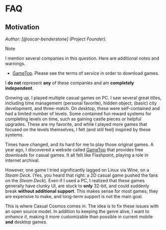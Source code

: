 # FAQ

## Motivation

_Author: [@oscar-benderstone] (Project Founder)._

> [!NOTE]
> I mention several companies in this question.
> Here are additional notes and warnings.
>
> - [GameTop](https://www.gametop.com/). Please see the terms of service
>   in order to download games.
>
> I **do not** represent **any** of these companies and
> am **completely independent**.

Growing up, I played multiple casual games on PC. I saw several great
titles, including time management (personal favorite),
hidden object, (basic) city development, and three-match.
On desktop, these were self-contained and had a limited number
of levels. Some contained fun reward systems for completing
levels on time, such as gaining castle pieces or
helpful upgrades. These are my favorite, and while
I played more games that focused on the levels themselves,
I felt (and still feel) inspired by these systems.

Times have changed, and its hard for me to play those
original games. A year ago, I discovered a website called [GameTop](https://www.gametop.com/)
that provides free downloads for casual games.
It all felt like Flashpoint, playing a role in
internet archival.

However, one game I tried significantly lagged on Linux
via Wine, on a _Steam Deck_. (Yes, you heard that right:
a 2D casual game pushed the fans on the _Steam Deck_).
Even if I used a PC, I realized that these games generally
have clunky UI, are stuck to **only** 32-bit,
and could suddenly break **without additional support**.
This makes sense for most games;
they are expensive to make, and long-term support is not
the main goal.

This is where Casual Cosmos comes in. The idea is to
fix these issues with an open source model. In addition
to keeping the genre alive, I want to _enhance it_,
making it more customizable than possible in
current mobile **and** desktop games.
